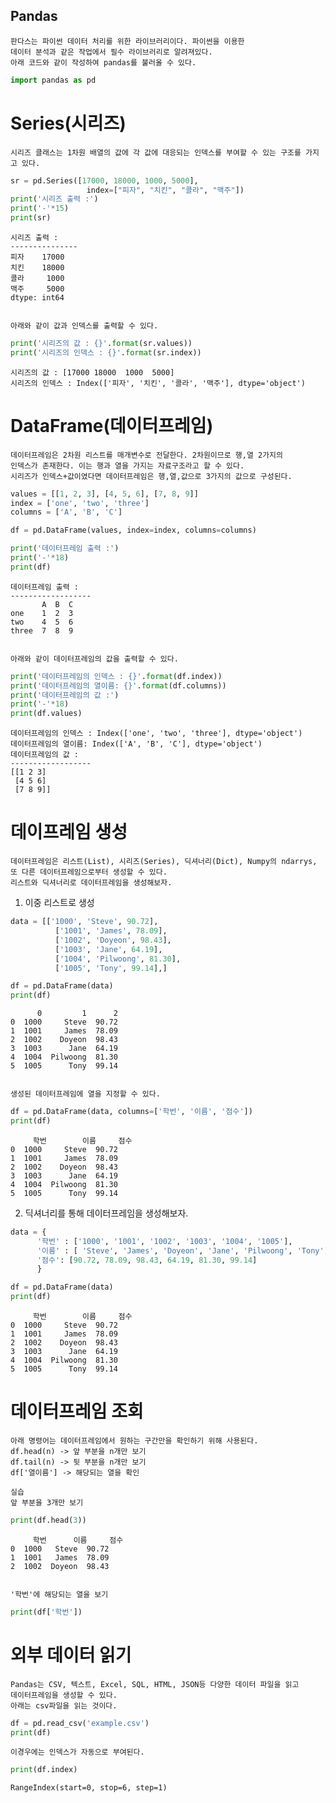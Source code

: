 ## Pandas
    판다스는 파이썬 데이터 처리를 위한 라이브러리이다. 파이썬을 이용한
    데이터 분석과 같은 작업에서 필수 라이브러리로 알려져있다.
    아래 코드와 같이 작성하여 pandas를 불러올 수 있다.


```python
import pandas as pd
```

# Series(시리즈)
    시리즈 클래스는 1차원 배열의 값에 각 값에 대응되는 인덱스를 부여할 수 있는 구조를 가지고 있다.


```python
sr = pd.Series([17000, 18000, 1000, 5000],
                 index=["피자", "치킨", "콜라", "맥주"])
print('시리즈 출력 :')
print('-'*15)
print(sr)
```

    시리즈 출력 :
    ---------------
    피자    17000
    치킨    18000
    콜라     1000
    맥주     5000
    dtype: int64
    

    아래와 같이 값과 인덱스를 출력할 수 있다.


```python
print('시리즈의 값 : {}'.format(sr.values))
print('시리즈의 인덱스 : {}'.format(sr.index))
```

    시리즈의 값 : [17000 18000  1000  5000]
    시리즈의 인덱스 : Index(['피자', '치킨', '콜라', '맥주'], dtype='object')
    

# DataFrame(데이터프레임)
    데이터프레임은 2차원 리스트를 매개변수로 전달한다. 2차원이므로 행,열 2가지의
    인덱스가 존재한다. 이는 행과 열을 가지는 자료구조라고 할 수 있다.
    시리즈가 인덱스+값이였다면 데이터프레임은 행,열,값으로 3가지의 값으로 구성된다.


```python
values = [[1, 2, 3], [4, 5, 6], [7, 8, 9]]
index = ['one', 'two', 'three']
columns = ['A', 'B', 'C']

df = pd.DataFrame(values, index=index, columns=columns)

print('데이터프레임 출력 :')
print('-'*18)
print(df)
```

    데이터프레임 출력 :
    ------------------
           A  B  C
    one    1  2  3
    two    4  5  6
    three  7  8  9
    

    아래와 같이 데이터프레임의 값을 출력할 수 있다.


```python
print('데이터프레임의 인덱스 : {}'.format(df.index))
print('데이터프레임의 열이름: {}'.format(df.columns))
print('데이터프레임의 값 :')
print('-'*18)
print(df.values)
```

    데이터프레임의 인덱스 : Index(['one', 'two', 'three'], dtype='object')
    데이터프레임의 열이름: Index(['A', 'B', 'C'], dtype='object')
    데이터프레임의 값 :
    ------------------
    [[1 2 3]
     [4 5 6]
     [7 8 9]]
    

# 데이프레임 생성
    데이터프레임은 리스트(List), 시리즈(Series), 딕셔너리(Dict), Numpy의 ndarrys,
    또 다른 데이터프레임으로부터 생성할 수 있다.
    리스트와 딕셔너리로 데이터프레임을 생성해보자.

1. 이중 리스트로 생성


```python
data = [['1000', 'Steve', 90.72],
          ['1001', 'James', 78.09],
          ['1002', 'Doyeon', 98.43],
          ['1003', 'Jane', 64.19],
          ['1004', 'Pilwoong', 81.30],
          ['1005', 'Tony', 99.14],]

df = pd.DataFrame(data)
print(df)
```

          0         1      2
    0  1000     Steve  90.72
    1  1001     James  78.09
    2  1002    Doyeon  98.43
    3  1003      Jane  64.19
    4  1004  Pilwoong  81.30
    5  1005      Tony  99.14
    

    생성된 데이터프레임에 열을 지정할 수 있다.


```python
df = pd.DataFrame(data, columns=['학번', '이름', '점수'])
print(df)
```

         학번        이름     점수
    0  1000     Steve  90.72
    1  1001     James  78.09
    2  1002    Doyeon  98.43
    3  1003      Jane  64.19
    4  1004  Pilwoong  81.30
    5  1005      Tony  99.14
    

2. 딕셔너리를 통해 데이터프레임을 생성해보자.


```python
data = {
      '학번' : ['1000', '1001', '1002', '1003', '1004', '1005'],
      '이름' : [ 'Steve', 'James', 'Doyeon', 'Jane', 'Pilwoong', 'Tony'],
      '점수': [90.72, 78.09, 98.43, 64.19, 81.30, 99.14]
      }

df = pd.DataFrame(data)
print(df)
```

         학번        이름     점수
    0  1000     Steve  90.72
    1  1001     James  78.09
    2  1002    Doyeon  98.43
    3  1003      Jane  64.19
    4  1004  Pilwoong  81.30
    5  1005      Tony  99.14
    

# 데이터프레임 조회
    아래 명령어는 데이터프레임에서 원하는 구간만을 확인하기 위해 사용된다.
    df.head(n) -> 앞 부분을 n개만 보기
    df.tail(n) -> 뒷 부분을 n개만 보기
    df['열이름'] -> 해당되는 열을 확인

    실습
    앞 부분을 3개만 보기


```python
print(df.head(3))
```

         학번      이름     점수
    0  1000   Steve  90.72
    1  1001   James  78.09
    2  1002  Doyeon  98.43
    

    '학번'에 해당되는 열을 보기


```python
print(df['학번'])
```

# 외부 데이터 읽기
    Pandas는 CSV, 텍스트, Excel, SQL, HTML, JSON등 다양한 데이터 파일을 읽고
    데이터프레임을 생성할 수 있다.
    아래는 csv파일을 읽는 것이다.


```python
df = pd.read_csv('example.csv')
print(df)
```

    이경우에는 인덱스가 자동으로 부여된다.


```python
print(df.index)
```

    RangeIndex(start=0, stop=6, step=1)
    
